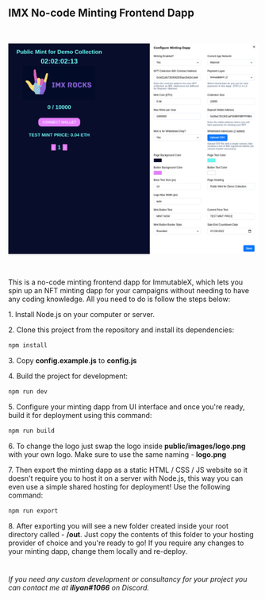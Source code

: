 ## IMX No-code Minting Frontend Dapp

&nbsp;

![](public/images/imx-nocode-frontend-dapp.png)

&nbsp;

This is a no-code minting frontend dapp for ImmutableX, which lets you spin up an NFT minting dapp for your campaigns without needing to have any coding knowledge. All you need to do is follow the steps below:


1\. Install Node.js on your computer or server.

2\. Clone this project from the repository and install its dependencies:

```bash
npm install
```

3\. Copy **config.example.js** to **config.js**

4\. Build the project for development:

```bash
npm run dev
```

5\. Configure your minting dapp from UI interface and once you're ready, build it for deployment using this command:

```bash
npm run build
```

6\. To change the logo just swap the logo inside **public/images/logo.png** with your own logo. Make sure to use the same naming - **logo.png**

7\. Then export the minting dapp as a static HTML / CSS / JS website so it doesn't require you to host it on a server with Node.js, this way you can even use a simple shared hosting for deployment! Use the following command:

```bash
npm run export
```

8\. After exporting you will see a new folder created inside your root directory called - **/out**. Just copy the contents of this folder to your hosting provider of choice and you're ready to go! If you require any changes to your minting dapp, change them locally and re-deploy.

#

*If you need any custom development or consultancy for your project you can contact me at **iliyan#1066** on Discord.* 

